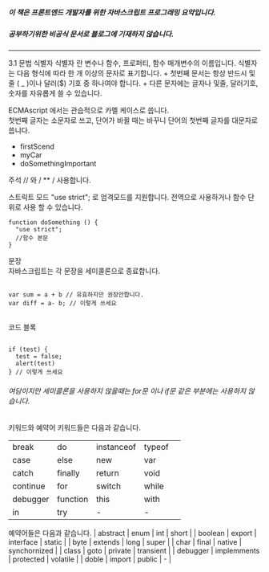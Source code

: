 ##### 이 책은 프론트엔드 개발자를 위한 자바스크립트 프로그래밍 요약입니다.
##### 공부하기위한 비공식 문서로 블로그에 기재하지 않습니다.
<hr>
3.1 문법
식별자
식별자 란 변수나 함수, 프로퍼티, 함수 매개변수의 이름입니다. 식별자는 다음 형식에 따라 한 개 이상의 문자로 표기합니다.
+ 첫번째 문서는 항상 반드시 및줄 ( _ )이나 달러($) 기호 중 하나여야 합니다.
+ 다른 문자에는 글자나 및줄, 달러기호, 숫자를 자유롭게 쓸 수 있습니다.

ECMAscript 에서는 관습적으로 카멜 케이스로 씁니다.  
첫번째 글자는 소문자로 쓰고, 단어가 바뀔 때는 바꾸니 단어의 첫번째 글자를 대문자로 씁니다.  
+ firstScend
+ myCar
+ doSomethingImportant

주석
// 와 / ** / 사용합니다.

스트릭트 모드
"use strict"; 로 엄격모드를 지원합니다. 전역으로 사용하거나 함수 단위로 사용 할 수 있습니다.
<pre>
<code>function doSomething () {
  "use strict";
  //함수 본문
}</code>
</pre>

문장  
자바스크립트는 각 문장을 세미콜론으로 종료합니다.
<pre>
<code>
var sum = a + b // 유효하지만 권장안합니다.
var diff = a- b; // 이렇게 쓰세요
</code>
</pre>
코드 블록
<pre><code>
if (test) {
  test = false;
  alert(test)
} // 이렇게 쓰세요
</code></pre>
###### 여담이지만 세미콜론을 사용하지 않을때는 for문 이나 if문 같은 부분에는 사용하지 않습니다.

키워드와 예약어
키워드들은 다음과 같습니다.   
<table>
    <tr>
    <td>break</td>
    <td>do</td>
    <td>instanceof</td>
    <td>typeof</td>
    <td></td>
  </tr>
  <tr>
  <td>case</td>
  <td>else</td>
  <td>new</td>
  <td>var</td>
</tr>
<tr>
<td>catch</td>
<td>finally</td>
<td>return</td>
<td>void</td>
</tr>
<tr>
<td>continue</td>
<td>for</td>
<td>switch</td>
<td>while</td>
</tr>
<tr>
<td>debugger</td>
<td>function</td>
<td>this</td>
<td>with</td>
</tr>
<tr>
<td>in</td>
<td>try</td>
<td>-</td>
<td>-</td>
</tr>
</table>
예약어들은 다음과 같습니다.
| abstract | enum | int | short | 
| boolean | export | interface | static | 
| byte | extends | long | super | 
| char | final | native | synchornized | 
| class | goto | private | transient | 
| debugger | implemments | protected | volatile | 
| doble | import | public | - | 
